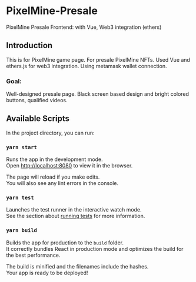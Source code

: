 # PixelMine-Presale
PixelMine Presale Frontend: with Vue, Web3 integration (ethers)

## Introduction
This is for PixelMine game page. For presale PixelMine NFTs. Used Vue and ethers.js for web3 integration. Using metamask wallet connection.

### **Goal:** 
Well-designed presale page. Black screen based design and bright colored buttons, qualified videos.

## Available Scripts

In the project directory, you can run:

### `yarn start`

Runs the app in the development mode.\
Open [http://localhost:8080](http://localhost:8080) to view it in the browser.

The page will reload if you make edits.\
You will also see any lint errors in the console.

### `yarn test`

Launches the test runner in the interactive watch mode.\
See the section about [running tests](https://facebook.github.io/create-react-app/docs/running-tests) for more information.

### `yarn build`

Builds the app for production to the `build` folder.\
It correctly bundles React in production mode and optimizes the build for the best performance.

The build is minified and the filenames include the hashes.\
Your app is ready to be deployed!
